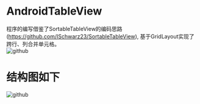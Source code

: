 # AndroidTableView
程序的编写借鉴了SortableTableView的编码思路(https://github.com/ISchwarz23/SortableTableView), 基于GridLayout实现了跨行、列合并单元格。<br>
![github](https://github.com/WJKCharlie/AndroidTableView/raw/master/screenshot/2.gif)

# 结构图如下
![github](https://github.com/WJKCharlie/AndroidTableView/raw/master/screenshot/1.png)
